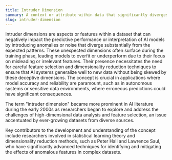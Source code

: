 ```yaml
---
title: Intruder Dimension
summary: A context or attribute within data that significantly diverges from expected patterns, potentially causing issues in AI model performance or interpretation.
slug: intruder-dimension
---
```


Intruder dimensions are aspects or features within a dataset that can negatively impact the predictive performance or interpretation of AI models by introducing anomalies or noise that diverge substantially from the expected patterns. These unexpected dimensions often surface during the training phase, leading models to overfit or underperform due to their focus on misleading or irrelevant features. Their presence necessitates the need for careful feature selection and dimensionality reduction techniques to ensure that AI systems generalize well to new data without being skewed by these deceptive dimensions. The concept is crucial in applications where model accuracy and reliability are paramount, such as in autonomous systems or sensitive data environments, where erroneous predictions could have significant consequences.

The term "intruder dimension" became more prominent in AI literature during the early 2000s as researchers began to explore and address the challenges of high-dimensional data analysis and feature selection, an issue accentuated by ever-growing datasets from diverse sources.

Key contributors to the development and understanding of the concept include researchers involved in statistical learning theory and dimensionality reduction methods, such as Peter Hall and Lawrence Saul, who have significantly advanced techniques for identifying and mitigating the effects of anomalous features in complex datasets.